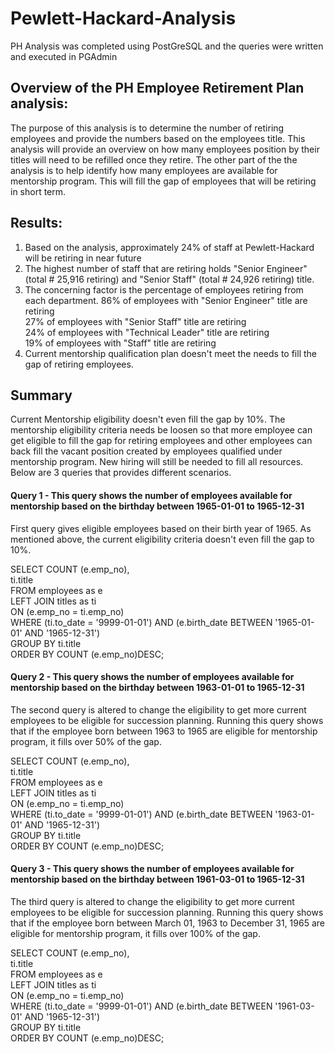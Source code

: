 # Pewlett-Hackard-Analysis
PH Analysis was completed using PostGreSQL and the queries were written and executed in PGAdmin
## Overview of the PH Employee Retirement Plan analysis:
The purpose of this analysis is to determine the number of retiring employees and provide the numbers based on the employees title. This analysis will provide an overview on how many employees position by their titles will need to be refilled once they retire. The other part of the the analysis is to help identify how many employees are available for mentorship program. This will fill the gap of employees that will be retiring in short term.

## Results:
1) Based on the analysis, approximately 24% of staff at Pewlett-Hackard will be retiring in near future
2) The highest number of staff that are retiring holds "Senior Engineer" (total # 25,916 retiring) and "Senior Staff" (total # 24,926 retiring) title.
3) The concerning factor is the percentage of employees retiring from each department.
   86% of employees with "Senior Engineer" title are retiring <br/>
   27% of employees with "Senior Staff" title are retiring <br/>
   24% of employees with "Technical Leader" title are retiring <br/>
   19% of employees with "Staff" title are retiring <br/>
4) Current mentorship qualification plan doesn't meet the needs to fill the gap of retiring employees.
   

## Summary

Current Mentorship eligibility doesn't even fill the gap by 10%. The mentorship eligibility criteria needs be loosen so that more employee can get eligible to fill the gap for retiring employees and other employees can back fill the vacant position created by employees qualified under mentorship program. New hiring will still be needed to fill all resources. Below are 3 queries that provides different scenarios.

#### Query 1 - This query shows the number of employees available for mentorship based on the birthday between 1965-01-01 to 1965-12-31
First query gives eligible employees based on their birth year of 1965. As mentioned above, the current eligibility criteria doesn't even fill the gap to 10%. </br>

SELECT COUNT (e.emp_no), </br>
	ti.title </br>
FROM employees as e </br>
LEFT JOIN titles as ti </br>
ON (e.emp_no = ti.emp_no) </br>
WHERE (ti.to_date = '9999-01-01') AND (e.birth_date BETWEEN '1965-01-01' AND '1965-12-31') </br>
GROUP BY ti.title </br>
ORDER BY COUNT (e.emp_no)DESC;

#### Query 2 - This query shows the number of employees available for mentorship based on the birthday between 1963-01-01 to 1965-12-31
The second query is altered to change the eligibility to get more current employees to be eligible for succession planning. Running this query shows that if the employee born between 1963 to 1965 are eligible for mentorship program, it fills over 50% of the gap.<br/>

SELECT COUNT (e.emp_no), </br>
	ti.title </br>
FROM employees as e </br>
LEFT JOIN titles as ti </br>
ON (e.emp_no = ti.emp_no) </br>
WHERE (ti.to_date = '9999-01-01') AND (e.birth_date BETWEEN '1963-01-01' AND '1965-12-31') </br>
GROUP BY ti.title </br>
ORDER BY COUNT (e.emp_no)DESC;
#### Query 3 - This query shows the number of employees available for mentorship based on the birthday between 1961-03-01 to 1965-12-31
The third query is altered to change the eligibility to get more current employees to be eligible for succession planning. Running this query shows that if the employee born between March 01, 1963 to December 31, 1965 are eligible for mentorship program, it fills over 100% of the gap.<br/>

SELECT COUNT (e.emp_no), </br>
	ti.title </br>
FROM employees as e </br>
LEFT JOIN titles as ti </br>
ON (e.emp_no = ti.emp_no) </br>
WHERE (ti.to_date = '9999-01-01') AND (e.birth_date BETWEEN '1961-03-01' AND '1965-12-31') </br>
GROUP BY ti.title </br>
ORDER BY COUNT (e.emp_no)DESC;
